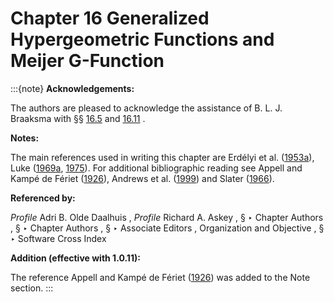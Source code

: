 # Chapter 16 Generalized Hypergeometric Functions and Meijer G-Function

:::{note}
**Acknowledgements:**

The authors are pleased to acknowledge the assistance of B. L. J. Braaksma with §§ [16.5](./16.5.md "§16.5 Integral Representations and Integrals ‣ Generalized Hypergeometric Functions ‣ Chapter 16 Generalized Hypergeometric Functions and Meijer 𝐺-Function") and [16.11](./16.11.md "§16.11 Asymptotic Expansions ‣ Generalized Hypergeometric Functions ‣ Chapter 16 Generalized Hypergeometric Functions and Meijer 𝐺-Function") .

**Notes:**

The main references used in writing this chapter are Erdélyi et al. ([1953a](./bib/E.html#bib751 "Higher Transcendental Functions. Vol. I")), Luke ([1969a](./bib/L.html#bib1495 "The Special Functions and their Approximations, Vol. 1"), [1975](./bib/L.html#bib1501 "Mathematical Functions and their Approximations")). For additional bibliographic reading see Appell and Kampé de Fériet ([1926](./bib/index.html#bib2872 "Fonctions hypergéométriques et hypersphériques. Polynomes d’Hermite")), Andrews et al. ([1999](./bib/index.html#bib103 "Special Functions")) and Slater ([1966](./bib/S.html#bib2099 "Generalized Hypergeometric Functions")).

**Referenced by:**

*Profile* Adri B. Olde Daalhuis , *Profile* Richard A. Askey , § ‣ Chapter Authors , § ‣ Chapter Authors , § ‣ Associate Editors , Organization and Objective , § ‣ Software Cross Index

**Addition (effective with 1.0.11):**

The reference Appell and Kampé de Fériet ([1926](./bib/index.html#bib2872 "Fonctions hypergéométriques et hypersphériques. Polynomes d’Hermite")) was added to the Note section.
:::
